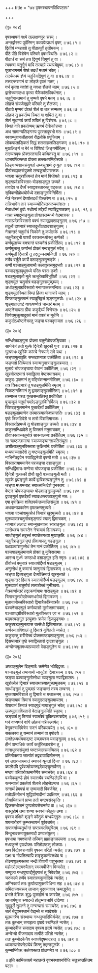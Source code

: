 +++
title = "७४ वृषभस्थापनविधिपटलः"

+++
    
(पृ० २०४)   
    
वृषस्थापनं वक्ष्ये तल्लक्षणपुरः सरम् ।  
अन्तर्द्वारस्य पूर्वस्मिन् कल्पयेत्प्रथमं वृषम् ॥ ७६।१ ॥  
द्वितीयं मण्डपाग्रे तु पीठात्पूर्वे तृतीयकम् ।  
पीठे पीठे विशेषेण पश्चिमे वृषभस्थितिः ॥ ७६।२ ॥  
पीठार्धं वा समं तत्र द्विगुणं त्रिगुणं तु वा ।  
त्यक्त्वा चतुर्गुणं वापि तस्याग्रे स्थापयेद्वृषम् ॥ ७६।३ ॥  
पूजाभागसमं श्रेष्ठं तदर्धं मध्यमं भवेत् ।  
तदर्धमधमं ज्ञेयं चतुस्त्रिद्विगुणं तु वा ॥ ७६।४ ॥  
तत्तदन्तरमानं वा लोहजे वृषभं मतम् ।  
गर्भं कृत्वा नवांशं तु नवधा शैलजे मतम् ॥ ७६।५ ॥  
द्वारोच्चमष्टधा कृत्वा चैकैकांशविवर्धनात् ।  
चतुर्गुणान्तमानं तु मृण्मये वृषभे मतम् ॥ ७६।६ ॥  
लोहजं संयजेद्द्वारे परिवारे तु शैलजम् ।  
पीठाग्रे मृण्मयं प्रोक्तं शैलं वा तत्र सम्मतम् ॥ ७६।७ ॥  
लोहजं तु प्रकर्तव्यं स्थितं वा शयितं तु वा ।  
शैलं सुधामयं कार्यं शयितं तु विशेषतः ॥ ७६।८ ॥  
स्थितं वपि प्रकर्तव्यम् ऋषभं देशिकोत्तमाः ।  
अथ सामान्यलिङ्गस्य पुरस्ताद्वृषभो मतः ॥ ७६।९ ॥   
स्वयम्भुबाणलौहाख्यं रौद्रलोके प्रपूजितम् ।   
लोकपालाङ्कितं सिद्धं शतसाहस्रलिङ्गकम् ॥ ७६।१० ॥  
मुखलिङ्गं च बेरं च विशिष्टं लिङ्गमीरितम् ।  
तदन्यत्रवृषः प्रोक्तस्तत्रापि कथितस्तु वा ॥ ७६।११ ॥  
ध्वजयष्टिस्तथा प्रोक्ता तल्लक्षणमिहोच्यते ।  
लिङ्गत्र्यंशायसंयुक्तो लम्बसूत्रार्थ दृग्युतः ॥ ७६।१२ ॥  
पीठोच्चपृष्ठसंयुक्तो लम्बकूर्चाग्रमस्तकः ।  
भक्त्वा चतुरशीत्यन्तं तेन मानं विधीयते ॥ ७६।१३ ॥  
शृङ्गप्रदेशविस्तारः षोडशाङ्गुल उच्यते ।  
तावदेव च दैर्घ्यं स्याद्वक्त्रतारस्तु षट्कलः ॥ ७६।१४ ॥  
सृक्किणीप्रोथयोर्मध्ये दशाङ्गुलविनिर्मिता ।  
नेत्रं नेत्रसमं दैर्घ्यात्तदर्धं विस्तरेण च ॥ ७६।१५ ॥  
तत्त्रिभागेन तारं स्याज्ज्योतिस्तत्पञ्चमांशतः ।  
नेत्रार्धान्तं भ्रुवोः स्थौल्यं तद्दैर्घ्यं स्याद्द्विमात्रकम् ॥ ७६।१६ ॥  
नासा स्याद्द्व्यङ्गुला प्रोक्तस्तन्मध्ये वेदमात्रकः ।  
नासाप्रदेशविस्तारो वक्त्रं स्याद्द्वादशाङ्गुलम् ॥ ७६।१७ ॥  
तदूर्ध्वे दशमात्रं स्यात्तदूर्ध्वेऽष्टादशाङ्गुलम् ।  
नेत्रान्तरं चतुर्मात्रं त्रिकोणे तु कपोलके ॥ ७६।१८ ॥  
चतुर्नेत्रावुभौ पार्श्वौ वक्त्रसन्ध्योस्तु कर्णकौ ।  
कर्णमूलाच्च वक्त्रान्तं पञ्चनेत्रं प्रकीर्तितम् ॥ ७६।१९ ॥  
कर्णमूलात्तु कर्णान्तं प्रोक्तं मन्वङ्गुलं भवेत् ।  
कर्णमूलौ द्विमात्रौ तु तद्वदुच्चसमन्वितौ ॥ ७६।२० ॥  
तत्रैव वर्तुले कार्ये दशाङ्गुलसुनाहके ।  
कर्णौ पञ्चाङ्गुलायामौ कलावृत्तसमुद्भवौ ॥ ७६।२१ ॥  
पञ्चाङ्गुलपृथूमध्ये परितः परतः कृशौ ।  
षडङ्गुलावृतौ मूले ऋजुरेखाविभूषितौ ॥ ७६।२२ ॥  
शृङ्गमूलं चतुर्मात्रं षडङ्गुलसमुच्छ्रयम् ।  
अर्धाङ्गुलाग्रविस्तारो मनाग्वक्रसमन्वितः ॥ ७६।२३ ॥  
शृङ्गमूलस्थितं पिण्डं हित्वा भागान्तरे मतम् ।  
पिण्डमङ्गुलमानं स्यादुच्छ्रितं शृङ्गमूलयोः ॥ ७६।२४ ॥  
शृङ्गाग्रादवटं यावत्षण्णेत्रं चान्तरं मतम् ।  
अष्टनेत्रायता ग्रीवा ककुद्दैर्घ्यं त्रिणेत्रतः ॥ ७६।२५ ॥  
त्रिणेत्रमुच्छ्रयादुक्तं मानं वक्त्रं च मूर्धनि ।  
ककुदोऽधोष्टनेत्रस्तु जङ्घा पञ्चदृगायता ॥ ७६।२६ ॥  
    
(पृ० २०५)   
    
सन्धिरेकाङ्गुला प्रोक्ता चतुर्नेत्रोपजङ्घिका ।  
सार्धनेत्रं ततो गुल्फे द्विनेत्रौ खुरकौ पुनः ॥ ७६।२७ ॥  
गुल्फाधः खुरिके कांस्ये नेत्रपादे समे यथा ।  
जङ्घामूलावृतिः सप्तदशमात्रा प्रकीर्तिता ॥ ७६।२८ ॥  
जङ्घाग्रे तिथिमात्रं स्यान्मनुमात्राङ्गुलक्रमात् ।  
मूलाग्रे चोपजङ्घाया वेष्टनं पकीर्तितम् ॥ ७६।२९ ॥  
खुरयोरष्टमात्रं स्याद्धित्वा वेष्टनमात्रकम् ।  
ककुदः पृष्ठमानं तु षट्त्रिंशन्मानमीरितम् ॥ ७६।३० ॥  
तत्र त्रिकटमात्रं तु षडङ्गुलमिति स्मृतम् ।  
त्रिकटानतिमानं तु द्वादशाङ्गुलमीरितम् ॥ ७६।३१ ॥  
तस्माच्च परतः पुच्छसन्ततिस्तु प्रकीर्तिता ।  
पुच्छमूलं चतुर्मात्रमग्रेऽङ्गुलविनिर्मितम् ॥ ७६।३२ ॥  
त्रिंशदङ्गुलमानेन पुच्छदैर्घ्यं प्रकीर्तितम् ।  
षडङ्गुलप्रमाणेन तस्मात्स्यात्केशसन्ततिः ॥ ७६।३३ ॥  
पृष्ठे त्रिकटिदेशे च तारो विंशतिमात्रकः ।  
विस्तारदेहमध्ये तु षोडशाङ्गुल उच्यते ॥ ७६।३४ ॥  
ककुत्सन्धिप्रदेशे तु विस्तारं मनुमात्रकम् ।  
ग्रीवाधस्ताच्चतुर्मात्रं सास्नालम्बः प्रकीर्तितम् ॥ ७६।३५ ॥  
सा चाष्टादशमात्रा स्याज्जङ्घान्तायतिसंयुता ।  
अशीत्यङ्गुलविस्तारा कुक्षिर्नाभेः प्रकीर्तिता ॥ ७६।३६ ॥  
मध्यपाच्चाग्रदेशे तु षष्ट्यङ्गुलमिति स्मृतम् ।  
नाभिर्नेत्रद्वयेन स्याद्द्विनेत्रौ वृषणौ मतौ ॥ ७६।३७ ॥  
विस्तारायाममानेन परजङ्घा दशाङ्गुला ।  
सन्धिर्द्विमात्रः षण्णेत्रा चोपजङ्घा प्रकीर्तिता ॥ ७६।३८ ॥  
द्विनेत्रौ गुल्फकौ ज्ञेयौ खुरौ पञ्चाङ्गुलौ मतौ ।  
खुरके द्व्यङ्गुले कार्ये द्वाविशत्यङ्गुलेन तु ॥ ७६।३९ ॥  
जङ्घा मध्यमनाहः स्यात्सन्धिदेशे पुनस्त्रयः ।  
वेष्टनं चोपजङ्घायाः षोडशाङ्गुलमुच्यते ॥ ७६।४० ॥  
द्व्यङ्गुलं पृष्ठदैर्घ्यं स्यादधस्त्वष्टाङ्गुलो मतः ।  
एषा वृषक्रिया शक्तिपर्यन्तव्याप्तिसंयुता ॥ ७६।४१ ॥  
अथवान्यप्रकारेण वृषलक्षणमुच्यते ।  
भक्त्वा पञ्चांशमुत्सेधं त्रिमात्रं खुरमुच्यते ॥ ७६।४२ ॥  
मूलव्यासश्चतुर्मात्रशृङ्गाग्रं स्यात् द्विमात्रकम् ।  
नवमात्रं ललाटः स्यान्मुखव्यासः स्वराङ्गुलः ॥ ७६।४३ ॥  
उत्सेधश्च समस्तेन नेत्रायामं द्विमात्रकम् ।  
सार्धाङ्गुलं तदुच्चं स्यान्नेत्रमध्या मुखाकृतिः ॥ ७६।४४ ॥  
चतुर्नेत्राङ्गुलं पृष्ठं ग्रीवायास्तु षडङ्गुलः ।  
पक्षपञ्चांशमुत्सेधं तेन मानं प्रकीर्तितम् ॥ ७६।४५ ॥  
पञ्चषाङ्गुलमायामे प्रोक्तं तु मुनिसत्तमाः ।  
आरभ्य मूर्ध्नः कण्ठाधो दशाङ्गुल इति स्मृतः ॥ ७६।४६ ॥  
ग्रीवोच्चं वमुमात्रं स्यात्तयोर्द्दैर्घ्यं षडङ्गुलम् ।  
अनुत्सेधं तु षण्मात्रं जानुमात्रं द्विमात्रकम् ॥ ७६।४७ ॥  
जङ्घा द्वित्र्यङ्गुला दैर्घ्यात्त्रिमात्रं खुरमुच्यते ।  
शृङ्गान्तरं द्विमात्रं स्यात्तयोर्दैर्घ्यं षडङ्गुलम् ॥ ७६।४८ ॥  
मूलव्यासं चतुर्मात्रं ललाटोच्चं मुनीश्वराः ।  
नेत्रकर्णान्तरं तद्वत्कर्णायामः शराङ्गुलः ॥ ७६।४९ ॥  
त्रिमात्रमुत्तरोष्ठोच्चमधरोष्ठं द्विमात्रकम् ।  
मूलायामोच्चविस्तारो द्विमात्रैकत्रिमात्रकैः ॥ ७६।५० ॥  
पञ्चनेत्राङ्गुलं कर्णव्यासो मूलोक्तमात्रकम् ।  
पञ्चाशद्ग्रीवविस्तारो मूलविस्तार एव च ॥ ७६।५१ ॥  
षड्वस्वङ्गुल इत्युक्तः क्रमेण द्विजपुङ्गवाः ।  
ककुत्षडङ्गुलव्यास उत्सेधो द्वित्रिमात्रकः ॥ ७६।५२ ॥  
कर्णस्याग्रविशालं तु द्विमात्रं युक्तितो न्यसेत् ।  
ककुदस्तु शरीरोच्चं प्रोक्तमाष्टदशाङ्गुलम् ॥ ७६।५३ ॥  
द्विसप्तमात्रं पृष्ठे स्याद्विस्तारो द्वादशाङ्गुलः ।  
अन्योन्यमूलमध्याग्रव्यासो वेदाङ्गुलेन च ॥ ७६।५४ ॥  
    
(पृ० २०६)   
    
अष्टाङ्गुलेन दिङ्मात्रैः क्रमेणैव भवेद्द्विजाः ।  
पञ्चाङ्गुलं तथायामो जानुदेशं द्विमात्रकम् ॥ ७६।५५ ॥  
जङ्घा पञ्चाङ्गुलोत्सेधा त्र्यङ्गुला स्याद्विशालतः ।  
खुरोत्सेधं द्विमात्रं स्यात्तथास्यात्पुच्छमूलकम् ॥ ७६।५६ ॥  
सार्धाङ्गुलं तु पुच्छाग्रं जङ्घान्तं तस्य लम्बनम् ।  
मुष्कायामविशाले तु द्विमात्रे च यथाक्रमम् ॥ ७६।५७ ॥  
जङ्घायामं त्रिमात्रं स्यादुदराङ्गुलमायतम् ।  
शेषायामं त्रिमात्रं स्याद्गुदं मायाङ्गुलं भवेत् ॥ ७६।५८ ॥  
ऊरुमूलाग्रविस्तारो वेदाङ्गुलमिति स्मृतम् ।  
जङ्घाग्रं तु त्रिमात्रं स्याच्छेषं युक्तिबलान्नयेत् ॥ ७६।५९ ॥  
घनं वाप्यघनं वापि लोहजं परिकल्पयेत् ।  
वेणुवस्त्रादिवेत्रेण सदनं परिकल्पयेत् ॥ ७६।६० ॥  
सकलस्य तु यन्मानं तन्मानं वा वृषोदये ।  
उक्तेऽध्यर्धयवाद्यष्ट उच्छायस्य यवाङ्गुलम् ॥ ७६।६१ ॥  
हीनं वाप्यधिकं कार्यं कर्तुरिच्छावशेन तु ।  
नानाभूषणसंयुक्तं घण्टाजालसमन्वितम् ॥ ७६।६२ ॥  
प्रतिमोक्ताय जात्यंशं तद्वदायादिशोभनम् ।  
एवं लक्षणमाख्यातं स्थापनं श्रूयतां द्विजाः ॥ ७६।६३ ॥  
कालोऽपि पूर्ववज्ज्ञेयस्तद्वदेवाङ्कुरार्पणम् ।  
मण्टपं परिवारोक्तमार्गेणैव समाचरेत् ॥ ७६।६४ ॥  
पञ्चैककुण्डे होमं स्यात्तथैव स्थण्डिलेऽपि वा ।  
रत्नन्यासं प्रकर्तव्यं शैलजे लोहजेऽप्यथ ॥ ७६।६५ ॥  
रत्नार्थं हेमपद्मं वा मृण्मयादौ विवर्जयेत् ।  
ततोऽक्षिमोचनं शुद्धिर्ग्रामादीनां प्रदक्षिणम् ॥ ७६।६६ ॥  
तोयाधिवासनं प्राप्य ततो मण्टपसंस्कृतिः ।  
द्विजसम्भोजनं पुण्यतोयसेचनमेव वा ॥ ७६।६७ ॥  
वास्तुहोमं तथा शय्या स्नपनं कौतुकं तथा ।  
वृषस्य दक्षिणे शृङ्गे कौतुकं बन्धयेद्गुरुः ॥ ७६।६८ ॥  
शयनारोहणं कुम्भस्थापनं पूर्ववन्नयेत् ।  
सप्तवर्गाच्चतुर्थान्तं सप्तस्वरविभूषितम् ॥ ७६।६९ ॥  
बिन्दुनादसमायुक्तमादौ प्रणवसंयुतम् ।  
वृषभाया नमश्चान्ते तस्मिन् ब्रह्माङ्गकल्पना ॥ ७६।७० ॥  
मध्यकुम्भे वृषःप्रोक्तः परितोऽष्टसु लोकपाः ।  
अथ विद्येश्वरान्वापि वृषस्य परितो न्यसेत् ॥ ७६।७१ ॥  
उक्षा च गोपतिश्चापि शङ्कुकर्णस्तथैव च ।  
तीक्ष्णशृङ्गस्तथा नन्दी विषाणी पशुभृत्तथा ॥ ७६।७२ ॥  
महोदरोऽष्टमश्चैतान् स्वस्वबीजेन विन्यसेत् ।  
सम्पूज्य गन्धपुष्पाद्यैर्मुद्गान्नं तु निवेदयेत् ॥ ७६।७३ ॥  
चरुकल्पे तथैव स्यात्तत्त्वमूर्त्यादिकं न्यसेत् ।  
अग्निकार्यं ततः कुर्यात्प्रागुक्तविधिना सह ॥ ७६।७४ ॥  
समिदाज्यचरून् लाजान् मुद्गमाषान् क्रमाद्धुनेत् ।  
प्रभाते देशिकः शुद्धः पूजाहोमं च कारयेत् ॥ ७६।७५ ॥  
आचार्यपूजा स्यादन्ते होतृभ्यश्चापि दक्षिणाः ।  
सुमूहूर्ते सुलग्ने तु मन्त्रन्यासं समाचरेत् ॥ ७६।७६ ॥  
चलं चेद्वृषभस्थानं वेद्यन्ते च स्वदेशके ।  
मूलमन्त्रेण संस्थाप्य गन्धपुष्पादिभिर्यजेत् ॥ ७६।७७ ॥  
ततः कुम्भान् समाहृत्य वृषाग्रे स्थण्डिले न्यसेत् ।  
कुम्भाद्बीजं समादाय वृषस्य हृदये न्यसेत् ॥ ७६।७८ ॥  
अन्येभ्यो बीजमादाय तत्पीठे परितो न्यसेत् ।  
ततः कुम्भोदकेनैव स्नापयेद्वृषमादरात् ॥ ७६।७९ ॥  
ध्वजस्यारोपणेऽप्येवं किन्तु तद्दण्डमूलके ।  
कुम्भाभिषेकः कर्तव्यस्तत्र प्रोक्षणमेव च ॥ ७६।८० ॥  
    
॥ इति कामिकाख्ये महातन्त्रे वृषभस्थापनविधिः चतुःसप्ततितमः   
पटलः ॥  
    
    
    
